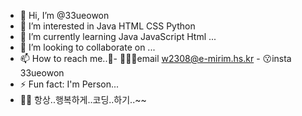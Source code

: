 - 👋 Hi, I’m @33ueowon
- 👀 I’m interested in Java HTML CSS Python
- 🌱 I’m currently learning Java JavaScript Html ...
- 💞️ I’m looking to collaborate on ...
- 📫 How to reach me..- 👩🏻‍💻email w2308@e-mirim.hs.kr
                      - 😗insta 33ueowon
- ⚡ Fun fact: I'm Person...
- ✌🏻 항상..행복하게..코딩..하기..~~

<!---
33ueowon/33ueowon is a ✨ special ✨ repository because its `README.md` (this file) appears on your GitHub profile.
You can click the Preview link to take a look at your changes.
--->
